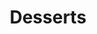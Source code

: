 ---
image: /images/desserts.jpg
title: Desserts
description: |-
    Dessert is a confectionery course that concludes a main meal. 
order: 5
---